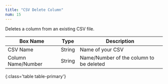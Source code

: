 ```yaml
---
title: "CSV Delete Column"
num: 15
---
```


Deletes a column from an existing CSV file. 

| Box Name | Type | Description | 
|-------|--------|--------
|CSV Name|String|Name of your CSV
|Column Name/Number|String|Name/Number of the column to be deleted
{:class='table table-primary'}









